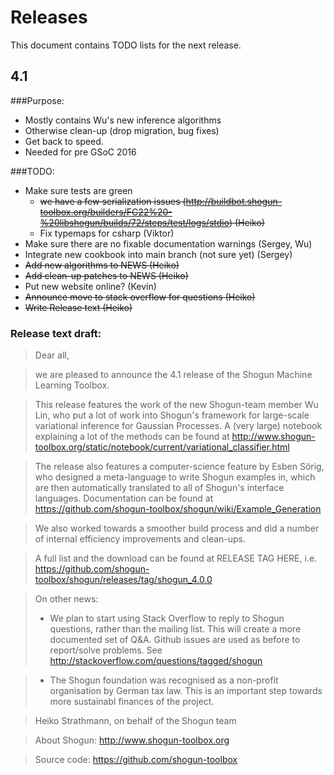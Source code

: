 # Releases
This document contains TODO lists for the next release.

## 4.1
###Purpose:
 * Mostly contains Wu's new inference algorithms
 * Otherwise clean-up (drop migration, bug fixes)
 * Get back to speed.
 * Needed for pre GSoC 2016

###TODO:
 * Make sure tests are green
   * ~~we have a few serialization issues (http://buildbot.shogun-toolbox.org/builders/FC22%20-%20libshogun/builds/72/steps/test/logs/stdio) (Heiko)~~
   * Fix typemaps for csharp (Viktor)
 * Make sure there are no fixable documentation warnings (Sergey, Wu)
 * Integrate new cookbook into main branch (not sure yet) (Sergey)
 * ~~Add new algorithms to NEWS (Heiko)~~
 * ~~Add clean-up patches to NEWS (Heiko)~~
 * Put new website online? (Kevin)
 * ~~Announce move to stack overflow for questions (Heiko)~~
 * ~~Write Release text (Heiko)~~

### Release text draft:
> Dear all,

> we are pleased to announce the 4.1 release of the Shogun Machine Learning Toolbox.

> This release features the work of the new Shogun-team member Wu Lin, who put a lot of work into Shogun's framework for large-scale variational inference for Gaussian Processes. A (very large) notebook explaining a lot of the methods can be found at http://www.shogun-toolbox.org/static/notebook/current/variational_classifier.html

> The release also features a computer-science feature by Esben Sörig, who designed a meta-language to write Shogun examples in, which are then automatically translated to all of Shogun's interface languages. Documentation can be found at https://github.com/shogun-toolbox/shogun/wiki/Example_Generation

> We also worked towards a smoother build process and did a number of internal efficiency improvements and clean-ups.

> A full list and the download can be found at
> RELEASE TAG HERE, i.e. 
https://github.com/shogun-toolbox/shogun/releases/tag/shogun_4.0.0

> On other news:
>  * We plan to start using Stack Overflow to reply to Shogun questions, rather than the mailing list. This will create a more documented set of Q&A. Github issues are used as before to report/solve problems. See http://stackoverflow.com/questions/tagged/shogun

>  * The Shogun foundation was recognised as a non-profit organisation by German tax law. This is an important step towards more sustainabl finances of the project.

> Heiko Strathmann, on behalf of the Shogun team

> About Shogun:
> http://www.shogun-toolbox.org

> Source code:
> https://github.com/shogun-toolbox